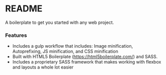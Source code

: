 # README #

A boilerplate to get you started with any web project.

### Features ###

* Includes a gulp workflow that includes: Image minification, Autoprefixing, JS minification, and CSS minification
* Built with HTML5 Boilerplate (https://html5boilerplate.com/) and SASS.
* Includes a proprietary SASS framework that makes working with flexbox and layouts a whole lot easier